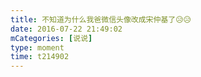 ```yaml
---
title: 不知道为什么我爸微信头像改成宋仲基了😥😥
date: 2016-07-22 21:49:02
mCategories: [说说]
type: moment
time: t214902
---
```


